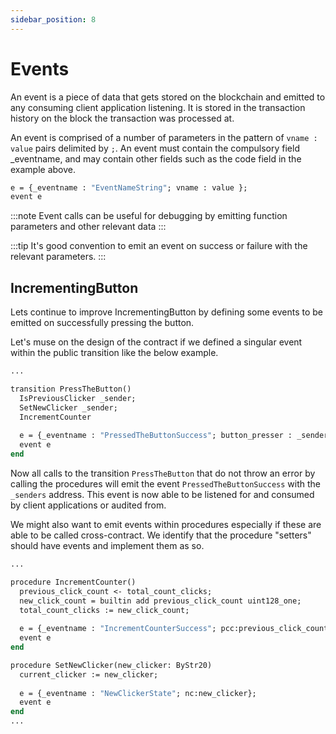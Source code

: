 ```yaml
---
sidebar_position: 8
---
```


# Events

An event is a piece of data that gets stored on the blockchain and emitted to any consuming client application listening. It is stored in the transaction history on the block the transaction was processed at.

An event is comprised of a number of parameters in the pattern of ```vname : value``` pairs delimited by ```;```. An event must contain the compulsory field _eventname, and may contain other fields such as the code field in the example above.

```ocaml
e = {_eventname : "EventNameString"; vname : value };
event e
```

:::note
Event calls can be useful for debugging by emitting function parameters and other relevant data
:::

:::tip
It's good convention to emit an event on success or failure with the relevant parameters.
:::

## IncrementingButton

Lets continue to improve IncrementingButton by defining some events to be emitted on successfully pressing the button.

Let's muse on the design of the contract if we defined a singular event within the public transition like the below example.

```ocaml
...

transition PressTheButton()
  IsPreviousClicker _sender;
  SetNewClicker _sender;
  IncrementCounter
  
  e = {_eventname : "PressedTheButtonSuccess"; button_presser : _sender };
  event e
end
```

Now all calls to the transition ```PressTheButton``` that do not throw an error by calling the procedures will emit the event ```PressedTheButtonSuccess``` with the ```_senders``` address. This event is now able to be listened for and consumed by client applications or audited from.

We might also want to emit events within procedures especially if these are able to be called cross-contract.  We identify that the procedure "setters" should have events and implement them as so.

```ocaml
...

procedure IncrementCounter()
  previous_click_count <- total_count_clicks;
  new_click_count = builtin add previous_click_count uint128_one;
  total_count_clicks := new_click_count;
  
  e = {_eventname : "IncrementCounterSuccess"; pcc:previous_click_count; ncc: new_click_count  };
  event e
end 

procedure SetNewClicker(new_clicker: ByStr20)
  current_clicker := new_clicker;
  
  e = {_eventname : "NewClickerState"; nc:new_clicker};
  event e
end
...
```
